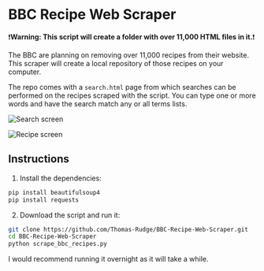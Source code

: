 # BBC Recipe Web Scraper

:exclamation:**Warning: This script will create a folder with over 11,000 HTML files in it.**:exclamation:

The BBC are planning on removing over 11,000 recipes from their website. This scraper will create a local repository of those recipes on your computer.

The repo comes with a `search.html` page from which searches can be performed on the recipes scraped with the script. You can type one or more words and have the search match any or all terms lists.

![Search screen](http://i.imgur.com/MAsbdHd.jpg)

![Recipe screen](http://i.imgur.com/OAPABob.jpg)

## Instructions

1. Install the dependencies:

```python
pip install beautifulsoup4
pip install requests
```

2. Download the script and run it:

```bash
git clone https://github.com/Thomas-Rudge/BBC-Recipe-Web-Scraper.git
cd BBC-Recipe-Web-Scraper
python scrape_bbc_recipes.py
```
I would recommend running it overnight as it will take a while.